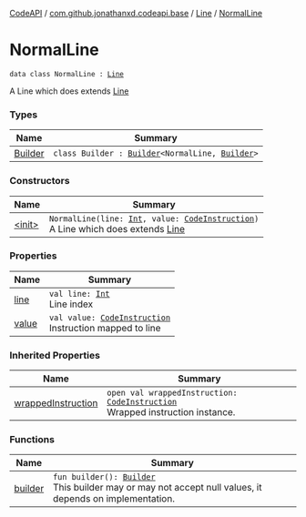 [CodeAPI](../../../index.md) / [com.github.jonathanxd.codeapi.base](../../index.md) / [Line](../index.md) / [NormalLine](.)

# NormalLine

`data class NormalLine : `[`Line`](../index.md)

A Line which does extends [Line](../index.md)

### Types

| Name | Summary |
|---|---|
| [Builder](-builder/index.md) | `class Builder : `[`Builder`](../-builder/index.md)`<NormalLine, `[`Builder`](-builder/index.md)`>` |

### Constructors

| Name | Summary |
|---|---|
| [&lt;init&gt;](-init-.md) | `NormalLine(line: `[`Int`](https://kotlinlang.org/api/latest/jvm/stdlib/kotlin/-int/index.html)`, value: `[`CodeInstruction`](../../../com.github.jonathanxd.codeapi/-code-instruction.md)`)`<br>A Line which does extends [Line](../index.md) |

### Properties

| Name | Summary |
|---|---|
| [line](line.md) | `val line: `[`Int`](https://kotlinlang.org/api/latest/jvm/stdlib/kotlin/-int/index.html)<br>Line index |
| [value](value.md) | `val value: `[`CodeInstruction`](../../../com.github.jonathanxd.codeapi/-code-instruction.md)<br>Instruction mapped to line |

### Inherited Properties

| Name | Summary |
|---|---|
| [wrappedInstruction](../wrapped-instruction.md) | `open val wrappedInstruction: `[`CodeInstruction`](../../../com.github.jonathanxd.codeapi/-code-instruction.md)<br>Wrapped instruction instance. |

### Functions

| Name | Summary |
|---|---|
| [builder](builder.md) | `fun builder(): `[`Builder`](-builder/index.md)<br>This builder may or may not accept null values, it depends on implementation. |
